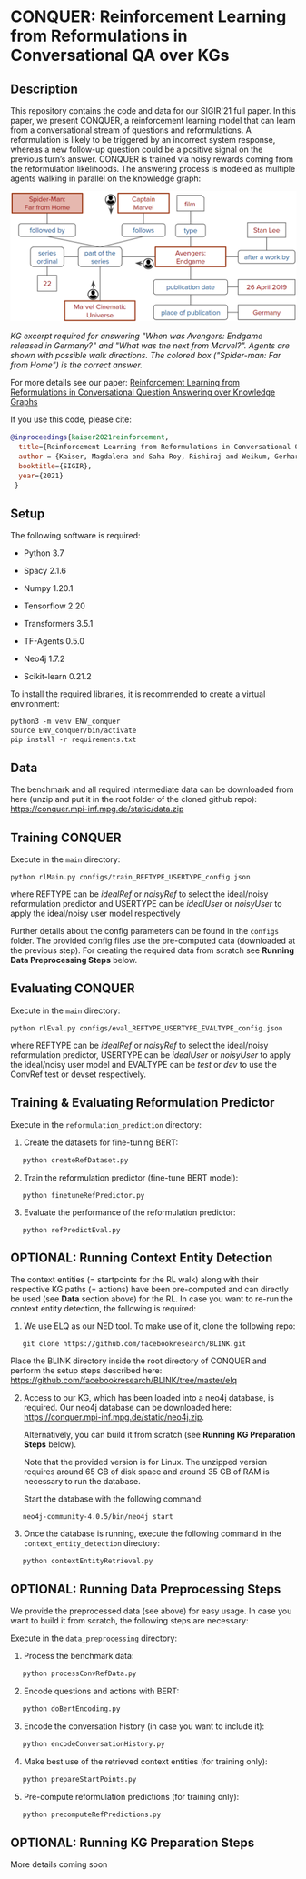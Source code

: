 CONQUER: Reinforcement Learning from Reformulations in Conversational QA over KGs
============

Description
------------

This repository contains the code and data for our SIGIR'21 full paper. In this paper, we present CONQUER, a reinforcement learning model that can learn from a conversational stream of questions and reformulations. A reformulation is likely to be triggered by an incorrect system response, whereas a new follow-up question could be a positive signal on the previous turn’s answer. CONQUER is trained via noisy rewards coming from the reformulation likelihoods.
The answering process is modeled as multiple agents walking in parallel on the knowledge graph: 

![](kg_graph.png)

*KG excerpt required for answering "When was Avengers: Endgame released in Germany?" and "What was the next from Marvel?".
Agents are shown with possible walk directions. The colored box ("Spider-man: Far from Home") is the correct answer.*

For more details see our paper: [Reinforcement Learning from Reformulations in Conversational Question Answering over Knowledge Graphs](https://arxiv.org/abs/2105.04850)

If you use this code, please cite:
```bibtex
@inproceedings{kaiser2021reinforcement,
  title={Reinforcement Learning from Reformulations in Conversational Question Answering over Knowledge Graphs},
  author = {Kaiser, Magdalena and Saha Roy, Rishiraj and Weikum, Gerhard},
  booktitle={SIGIR},
  year={2021}
 }
```

Setup 
------

The following software is required:

* Python 3.7

* Spacy 2.1.6

* Numpy 1.20.1

* Tensorflow 2.20

* Transformers 3.5.1

* TF-Agents 0.5.0

* Neo4j 1.7.2

* Scikit-learn 0.21.2

To install the required libraries, it is recommended to create a virtual environment:

    python3 -m venv ENV_conquer
    source ENV_conquer/bin/activate
    pip install -r requirements.txt


Data
------
The benchmark and all required intermediate data can be downloaded from here (unzip and put it in the root folder of the cloned github repo): https://conquer.mpi-inf.mpg.de/static/data.zip 

        

Training CONQUER
------
Execute in the `main` directory:

    python rlMain.py configs/train_REFTYPE_USERTYPE_config.json

where REFTYPE can be *idealRef* or *noisyRef* to select the ideal/noisy reformulation predictor 
and USERTYPE can be *idealUser* or *noisyUser* to apply the ideal/noisy user model respectively

Further details about the config parameters can be found in the `configs` folder. 
The provided config files use the pre-computed data (downloaded at the previous step). For creating the required data from scratch see **Running Data Preprocessing Steps** below.

Evaluating CONQUER
------
Execute in the `main` directory:

    python rlEval.py configs/eval_REFTYPE_USERTYPE_EVALTYPE_config.json

where REFTYPE can be *idealRef* or *noisyRef* to select the ideal/noisy reformulation predictor, USERTYPE can be *idealUser* or *noisyUser* to apply the ideal/noisy user model
and EVALTYPE can be *test* or *dev* to use the ConvRef test or devset respectively.

Training & Evaluating Reformulation Predictor
-------
Execute in the `reformulation_prediction` directory:

1. Create the datasets for fine-tuning BERT:

```python
   python createRefDataset.py 
```

2. Train the reformulation predictor (fine-tune BERT model):

```
   python finetuneRefPredictor.py
```

3. Evaluate the performance of the reformulation predictor:
```
   python refPredictEval.py
```

OPTIONAL: Running Context Entity Detection
------
The context entities (= startpoints for the RL walk) along with their respective KG paths (= actions) have been pre-computed and can directly be used (see **Data** section above) for the RL. In case you want to re-run the context entity detection, the following is required:

1. We use ELQ as our NED tool. To make use of it, clone the following repo:
```
   git clone https://github.com/facebookresearch/BLINK.git
```  
   Place the BLINK directory inside the root directory of CONQUER and perform the setup steps described here: https://github.com/facebookresearch/BLINK/tree/master/elq


2. Access to our KG, which has been loaded into a neo4j database, is required. Our neo4j database can be downloaded here: https://conquer.mpi-inf.mpg.de/static/neo4j.zip.

   Alternatively, you can build it from scratch (see **Running KG Preparation Steps** below).

   Note that the provided version is for Linux. 
The unzipped version requires around 65 GB of disk space and around 35 GB of RAM is necessary to run the database.

   Start the database with the following command:

```
   neo4j-community-4.0.5/bin/neo4j start
```

3. Once the database is running, execute the following command in the `context_entity_detection` directory:

```
   python contextEntityRetrieval.py
```

OPTIONAL: Running Data Preprocessing Steps
------
We provide the preprocessed data (see above) for easy usage. In case you want to build it from scratch, the following steps are necessary:

Execute in the `data_preprocessing` directory:

1. Process the benchmark data:

```python
   python processConvRefData.py 
```
2. Encode questions and actions with BERT:

```python
   python doBertEncoding.py
```

3. Encode the conversation history (in case you want to include it):

```python
   python encodeConversationHistory.py 
```

4. Make best use of the retrieved context entities (for training only):

```python
   python prepareStartPoints.py 
```

5. Pre-compute reformulation predictions (for training only):

```python
   python precomputeRefPredictions.py 
```

OPTIONAL: Running KG Preparation Steps
------

More details coming soon


